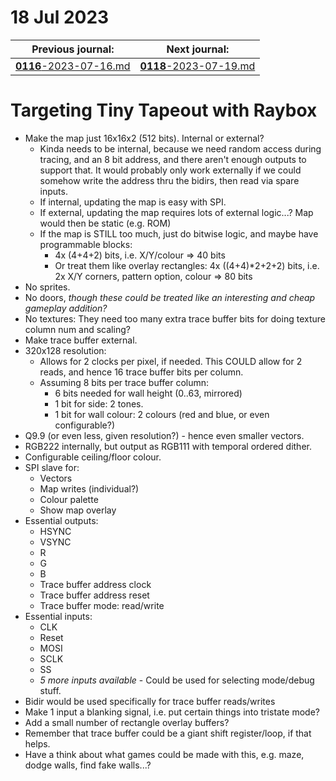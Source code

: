 # 18 Jul 2023

| Previous journal: | Next journal: |
|-|-|
| [**0116**-2023-07-16.md](./0116-2023-07-16.md) | [**0118**-2023-07-19.md](./0118-2023-07-19.md) |

# Targeting Tiny Tapeout with Raybox

*   Make the map just 16x16x2 (512 bits). Internal or external?
    *   Kinda needs to be internal, because we need random access during tracing, and an 8 bit address,
        and there aren't enough outputs to support that. It would probably only work externally if we
        could somehow write the address thru the bidirs, then read via spare inputs.
    *   If internal, updating the map is easy with SPI.
    *   If external, updating the map requires lots of external logic...? Map would then be static (e.g. ROM)
    *   If the map is STILL too much, just do bitwise logic, and maybe have programmable blocks:
        *   4x (4+4+2) bits, i.e. X/Y/colour => 40 bits
        *   Or treat them like overlay rectangles: 4x ((4+4)*2+2+2) bits, i.e. 2x X/Y corners, pattern option, colour => 80 bits
*   No sprites.
*   No doors, *though these could be treated like an interesting and cheap gameplay addition?*
*   No textures: They need too many extra trace buffer bits for doing texture column num and scaling?
*   Make trace buffer external.
*   320x128 resolution:
    *   Allows for 2 clocks per pixel, if needed. This COULD allow for 2 reads, and hence 16 trace buffer bits per column.
    *   Assuming 8 bits per trace buffer column:
        *   6 bits needed for wall height (0..63, mirrored)
        *   1 bit for side: 2 tones.
        *   1 bit for wall colour: 2 colours (red and blue, or even configurable?)
*   Q9.9 (or even less, given resolution?) - hence even smaller vectors.
*   RGB222 internally, but output as RGB111 with temporal ordered dither.
*   Configurable ceiling/floor colour.
*   SPI slave for:
    *   Vectors
    *   Map writes (individual?)
    *   Colour palette
    *   Show map overlay
*   Essential outputs:
    *   HSYNC
    *   VSYNC
    *   R
    *   G
    *   B
    *   Trace buffer address clock
    *   Trace buffer address reset
    *   Trace buffer mode: read/write
*   Essential inputs:
    *   CLK
    *   Reset
    *   MOSI
    *   SCLK
    *   SS
    *   *5 more inputs available* - Could be used for selecting mode/debug stuff.
*   Bidir would be used specifically for trace buffer reads/writes
*   Make 1 input a blanking signal, i.e. put certain things into tristate mode?
*   Add a small number of rectangle overlay buffers?
*   Remember that trace buffer could be a giant shift register/loop, if that helps.
*   Have a think about what games could be made with this, e.g. maze, dodge walls, find fake walls...?
